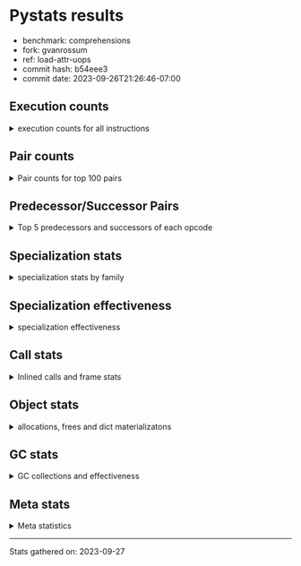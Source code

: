 
# Pystats results

- benchmark: comprehensions
- fork: gvanrossum
- ref: load-attr-uops
- commit hash: b54eee3
- commit date: 2023-09-26T21:26:46-07:00

## Execution counts

<details>
<summary> execution counts for all instructions </summary>

|Name | Count | Self | Cumulative | Miss ratio | 
|---|---:|---:|---:|---:|
| LOAD_FAST | 100,031,220 | 13.8% | 13.8% |  |
| FOR_ITER_LIST | 69,068,400 | 9.5% | 23.3% |  |
| JUMP_BACKWARD | 59,239,080 | 8.1% | 31.4% |  |
| STORE_FAST_LOAD_FAST | 54,320,820 | 7.5% | 38.9% |  |
| LOAD_ATTR_INSTANCE_VALUE | 51,617,460 | 7.1% | 46.0% |  |
| LIST_APPEND | 39,820,980 | 5.5% | 51.5% |  |
| LOAD_ATTR_METHOD_NO_DICT | 26,789,280 | 3.7% | 55.1% |  |
| CALL_METHOD_DESCRIPTOR_FAST | 26,542,080 | 3.7% | 58.8% |  |
| RESUME_CHECK | 18,188,580 | 2.5% | 61.3% |  |
| STORE_FAST | 16,227,840 | 2.2% | 63.5% |  |
| SWAP | 15,977,280 | 2.2% | 65.7% |  |
| CALL_PY_EXACT_ARGS | 14,991,600 | 2.1% | 67.8% |  |
| BINARY_SUBSCR_DICT | 13,271,400 | 1.8% | 69.6% |  |
| POP_JUMP_IF_TRUE | 13,025,340 | 1.8% | 71.4% |  |
| POP_JUMP_IF_FALSE | 12,042,240 | 1.7% | 73.1% |  |
| TO_BOOL_BOOL | 11,796,480 | 1.6% | 74.7% |  |
| POP_TOP | 10,814,040 | 1.5% | 76.2% |  |
| RETURN_VALUE | 10,569,480 | 1.5% | 77.6% |  |
| LOAD_ATTR_METHOD_WITH_VALUES | 10,567,680 | 1.5% | 79.1% |  |
| GET_ITER | 10,079,160 | 1.4% | 80.5% |  |
| LOAD_CONST | 9,346,080 | 1.3% | 81.8% |  |
| LOAD_FAST_LOAD_FAST | 9,106,080 | 1.3% | 83.0% |  |
| LOAD_GLOBAL_BUILTIN | 9,093,300 | 1.3% | 84.3% |  |
| MAP_ADD | 8,847,360 | 1.2% | 85.5% |  |
| INTERPRETER_EXIT | 7,372,980 | 1.0% | 86.5% |  |
| TO_BOOL_ALWAYS_TRUE | 7,188,480 | 1.0% | 87.5% | 45.3% |
| YIELD_VALUE | 7,127,400 | 1.0% | 88.5% |  |
| LOAD_GLOBAL_MODULE | 6,145,840 | 0.8% | 89.3% |  |
| TO_BOOL_NONE | 5,959,680 | 0.8% | 90.1% | 54.6% |
| LOAD_ATTR | 5,900,320 | 0.8% | 90.9% |  |
| COMPARE_OP | 5,899,700 | 0.8% | 91.7% |  |
| LOAD_FAST_AND_CLEAR | 5,899,680 | 0.8% | 92.6% |  |
| COPY | 5,898,240 | 0.8% | 93.4% |  |
| BUILD_LIST | 5,408,280 | 0.7% | 94.1% |  |
| COMPARE_OP_INT | 4,669,500 | 0.6% | 94.8% |  |
| CALL_LEN | 4,669,500 | 0.6% | 95.4% |  |
| BINARY_SUBSCR | 4,426,240 | 0.6% | 96.0% |  |
| RETURN_GENERATOR | 4,423,860 | 0.6% | 96.6% |  |
| MAKE_FUNCTION | 4,423,860 | 0.6% | 97.2% |  |
| BUILD_TUPLE | 4,423,860 | 0.6% | 97.8% |  |
| CALL_BUILTIN_O | 4,423,680 | 0.6% | 98.4% |  |
| CALL_INTRINSIC_1 | 4,177,980 | 0.6% | 99.0% |  |
| RERAISE | 4,177,920 | 0.6% | 99.6% |  |
| STORE_ATTR_INSTANCE_VALUE | 745,920 | 0.1% | 99.7% |  |
| RETURN_CONST | 738,900 | 0.1% | 99.8% |  |
| BUILD_MAP | 491,520 | 0.1% | 99.9% |  |
| EXIT_INIT_CHECK | 247,200 | 0.0% | 99.9% |  |
| CALL_ALLOC_AND_ENTER_INIT | 247,200 | 0.0% | 99.9% |  |
| FOR_ITER_RANGE | 246,060 | 0.0% | 100.0% |  |
| CALL_METHOD_DESCRIPTOR_FAST_WITH_KEYWORDS | 245,760 | 0.0% | 100.0% |  |
| FOR_ITER_TUPLE | 3,240 | 0.0% | 100.0% |  |
| BINARY_OP_ADD_INT | 2,880 | 0.0% | 100.0% |  |
| CALL_LIST_APPEND | 1,440 | 0.0% | 100.0% |  |
| BUILD_SLICE | 1,440 | 0.0% | 100.0% |  |
| LOAD_DEREF | 720 | 0.0% | 100.0% |  |
| FOR_ITER_GEN | 540 | 0.0% | 100.0% |  |
| CALL | 320 | 0.0% | 100.0% |  |
| PUSH_NULL | 300 | 0.0% | 100.0% |  |
| COPY_FREE_VARS | 240 | 0.0% | 100.0% |  |
| SET_FUNCTION_ATTRIBUTE | 180 | 0.0% | 100.0% |  |
| MAKE_CELL | 180 | 0.0% | 100.0% |  |
| END_FOR | 180 | 0.0% | 100.0% |  |
| LOAD_GLOBAL | 160 | 0.0% | 100.0% |  |
| LOAD_ATTR_MODULE | 160 | 0.0% | 100.0% |  |
| CALL_FUNCTION_EX | 120 | 0.0% | 100.0% |  |
| CALL_BUILTIN_CLASS | 120 | 0.0% | 100.0% |  |
| NOP | 60 | 0.0% | 100.0% |  |
| LIST_EXTEND | 60 | 0.0% | 100.0% |  |
| BINARY_OP_SUBTRACT_FLOAT | 60 | 0.0% | 100.0% |  |
| BINARY_OP | 20 | 0.0% | 100.0% |  |


</details>

## Pair counts

<details>
<summary> Pair counts for top 100 pairs </summary>

|Pair | Count | Self | Cumulative | 
|---|---:|---:|---:|
| JUMP_BACKWARD FOR_ITER_LIST | 58,990,620 | 8.1% | 8.1% |
| FOR_ITER_LIST STORE_FAST_LOAD_FAST | 54,320,820 | 7.5% | 15.6% |
| LIST_APPEND JUMP_BACKWARD | 39,820,980 | 5.5% | 21.1% |
| LOAD_FAST LOAD_ATTR_INSTANCE_VALUE | 38,338,560 | 5.3% | 26.3% |
| STORE_FAST_LOAD_FAST LOAD_ATTR_METHOD_NO_DICT | 26,542,080 | 3.7% | 30.0% |
| LOAD_FAST CALL_METHOD_DESCRIPTOR_FAST | 26,542,080 | 3.7% | 33.6% |
| LOAD_ATTR_METHOD_NO_DICT LOAD_FAST | 26,542,080 | 3.7% | 37.3% |
| CALL_METHOD_DESCRIPTOR_FAST LIST_APPEND | 26,542,080 | 3.7% | 40.9% |
| LOAD_ATTR_INSTANCE_VALUE LOAD_FAST | 13,271,040 | 1.8% | 42.8% |
| TO_BOOL_BOOL POP_JUMP_IF_FALSE | 11,796,480 | 1.6% | 44.4% |
| RESUME_CHECK LOAD_FAST | 10,568,040 | 1.5% | 45.8% |
| CALL_PY_EXACT_ARGS RESUME_CHECK | 10,567,740 | 1.5% | 47.3% |
| STORE_FAST LOAD_FAST | 10,079,100 | 1.4% | 48.7% |
| FOR_ITER_LIST STORE_FAST | 9,832,200 | 1.4% | 50.0% |
| MAP_ADD JUMP_BACKWARD | 8,847,360 | 1.2% | 51.3% |
| LOAD_FAST_LOAD_FAST LOAD_ATTR_INSTANCE_VALUE | 8,847,360 | 1.2% | 52.5% |
| LOAD_ATTR_INSTANCE_VALUE BINARY_SUBSCR_DICT | 8,847,360 | 1.2% | 53.7% |
| POP_JUMP_IF_TRUE LOAD_FAST | 7,127,100 | 1.0% | 54.7% |
| YIELD_VALUE INTERPRETER_EXIT | 7,127,040 | 1.0% | 55.6% |
| TO_BOOL_ALWAYS_TRUE POP_JUMP_IF_TRUE | 7,127,040 | 1.0% | 56.6% |
| STORE_FAST_LOAD_FAST TO_BOOL_ALWAYS_TRUE | 7,127,040 | 1.0% | 57.6% |
| LOAD_ATTR_INSTANCE_VALUE YIELD_VALUE | 7,127,040 | 1.0% | 58.6% |
| LOAD_FAST CALL_PY_EXACT_ARGS | 6,144,000 | 0.8% | 59.4% |
| LOAD_ATTR_METHOD_WITH_VALUES LOAD_FAST | 6,144,000 | 0.8% | 60.3% |
| LOAD_GLOBAL_MODULE LOAD_ATTR | 5,898,300 | 0.8% | 61.1% |
| TO_BOOL_NONE POP_JUMP_IF_TRUE | 5,898,240 | 0.8% | 61.9% |
| STORE_FAST_LOAD_FAST TO_BOOL_NONE | 5,898,240 | 0.8% | 62.7% |
| STORE_FAST_LOAD_FAST LOAD_ATTR_METHOD_WITH_VALUES | 5,898,240 | 0.8% | 63.5% |
| RETURN_VALUE TO_BOOL_BOOL | 5,898,240 | 0.8% | 64.3% |
| POP_JUMP_IF_TRUE JUMP_BACKWARD | 5,898,240 | 0.8% | 65.1% |
| LOAD_ATTR_INSTANCE_VALUE LOAD_GLOBAL_MODULE | 5,898,240 | 0.8% | 66.0% |
| LOAD_ATTR COMPARE_OP | 5,898,240 | 0.8% | 66.8% |
| COPY TO_BOOL_BOOL | 5,898,240 | 0.8% | 67.6% |
| COMPARE_OP COPY | 5,898,240 | 0.8% | 68.4% |
| SWAP FOR_ITER_LIST | 5,653,920 | 0.8% | 69.2% |
| LOAD_FAST_AND_CLEAR SWAP | 5,653,920 | 0.8% | 69.9% |
| GET_ITER LOAD_FAST_AND_CLEAR | 5,653,920 | 0.8% | 70.7% |
| LOAD_FAST GET_ITER | 5,652,540 | 0.8% | 71.5% |
| SWAP BUILD_LIST | 5,162,400 | 0.7% | 72.2% |
| BUILD_LIST SWAP | 5,162,400 | 0.7% | 72.9% |
| SWAP STORE_FAST | 4,669,440 | 0.6% | 73.6% |
| LOAD_FAST LOAD_ATTR_METHOD_WITH_VALUES | 4,669,440 | 0.6% | 74.2% |
| FOR_ITER_LIST SWAP | 4,669,440 | 0.6% | 74.9% |
| STORE_FAST_LOAD_FAST LOAD_ATTR_INSTANCE_VALUE | 4,431,540 | 0.6% | 75.5% |
| LOAD_FAST LOAD_CONST | 4,428,000 | 0.6% | 76.1% |
| POP_TOP RESUME_CHECK | 4,423,860 | 0.6% | 76.7% |
| LOAD_FAST FOR_ITER_LIST | 4,423,860 | 0.6% | 77.3% |
| LOAD_CONST MAKE_FUNCTION | 4,423,860 | 0.6% | 77.9% |
| GET_ITER CALL_PY_EXACT_ARGS | 4,423,860 | 0.6% | 78.5% |
| LOAD_GLOBAL_BUILTIN LOAD_CONST | 4,423,740 | 0.6% | 79.1% |
| RESUME_CHECK LOAD_GLOBAL_BUILTIN | 4,423,720 | 0.6% | 79.7% |
| STORE_FAST_LOAD_FAST LOAD_FAST | 4,423,680 | 0.6% | 80.3% |
| STORE_FAST MAP_ADD | 4,423,680 | 0.6% | 80.9% |
| RETURN_VALUE LOAD_GLOBAL_BUILTIN | 4,423,680 | 0.6% | 81.5% |
| RETURN_GENERATOR CALL_BUILTIN_O | 4,423,680 | 0.6% | 82.2% |
| POP_JUMP_IF_FALSE LOAD_FAST | 4,423,680 | 0.6% | 82.8% |
| MAKE_FUNCTION LOAD_FAST | 4,423,680 | 0.6% | 83.4% |
| LOAD_GLOBAL_BUILTIN LOAD_FAST_LOAD_FAST | 4,423,680 | 0.6% | 84.0% |
| LOAD_FAST MAP_ADD | 4,423,680 | 0.6% | 84.6% |
| LOAD_FAST LIST_APPEND | 4,423,680 | 0.6% | 85.2% |
| LOAD_CONST BINARY_SUBSCR | 4,423,680 | 0.6% | 85.8% |
| LOAD_ATTR_METHOD_WITH_VALUES LOAD_FAST_LOAD_FAST | 4,423,680 | 0.6% | 86.4% |
| LOAD_ATTR_INSTANCE_VALUE GET_ITER | 4,423,680 | 0.6% | 87.0% |
| LOAD_ATTR_INSTANCE_VALUE COMPARE_OP_INT | 4,423,680 | 0.6% | 87.6% |
| LOAD_ATTR_INSTANCE_VALUE BUILD_TUPLE | 4,423,680 | 0.6% | 88.2% |
| COMPARE_OP_INT LOAD_FAST | 4,423,680 | 0.6% | 88.8% |
| CALL_PY_EXACT_ARGS RETURN_GENERATOR | 4,423,680 | 0.6% | 89.5% |
| CALL_LEN LOAD_FAST | 4,423,680 | 0.6% | 90.1% |
| CALL_BUILTIN_O RETURN_VALUE | 4,423,680 | 0.6% | 90.7% |
| CACHE POP_TOP | 4,423,680 | 0.6% | 91.3% |
| BUILD_TUPLE LIST_APPEND | 4,423,680 | 0.6% | 91.9% |
| BINARY_SUBSCR_DICT LIST_APPEND | 4,423,680 | 0.6% | 92.5% |
| BINARY_SUBSCR_DICT CALL_PY_EXACT_ARGS | 4,423,680 | 0.6% | 93.1% |
| BINARY_SUBSCR_DICT CALL_LEN | 4,423,680 | 0.6% | 93.7% |
| BINARY_SUBSCR BINARY_SUBSCR_DICT | 4,423,680 | 0.6% | 94.3% |
| CALL_INTRINSIC_1 RERAISE | 4,177,920 | 0.6% | 94.9% |
| CACHE CALL_INTRINSIC_1 | 4,177,920 | 0.6% | 95.5% |
| POP_TOP LOAD_FAST | 3,194,880 | 0.4% | 95.9% |
| RESUME_CHECK POP_TOP | 2,949,480 | 0.4% | 96.3% |
| POP_TOP JUMP_BACKWARD | 2,949,480 | 0.4% | 96.7% |
| POP_JUMP_IF_FALSE RETURN_VALUE | 2,949,120 | 0.4% | 97.1% |
| POP_JUMP_IF_FALSE POP_TOP | 2,949,120 | 0.4% | 97.5% |
| LOAD_ATTR_INSTANCE_VALUE RETURN_VALUE | 2,949,120 | 0.4% | 97.9% |
| CACHE RESUME_CHECK | 2,949,120 | 0.4% | 98.3% |
| POP_JUMP_IF_FALSE JUMP_BACKWARD | 1,720,320 | 0.2% | 98.6% |
| STORE_FAST STORE_FAST | 1,230,240 | 0.2% | 98.8% |
| SWAP BUILD_MAP | 491,520 | 0.1% | 98.8% |
| LOAD_FAST STORE_ATTR_INSTANCE_VALUE | 491,520 | 0.1% | 98.9% |
| BUILD_MAP SWAP | 491,520 | 0.1% | 99.0% |
| LOAD_FAST_LOAD_FAST STORE_ATTR_INSTANCE_VALUE | 254,400 | 0.0% | 99.0% |
| STORE_ATTR_INSTANCE_VALUE RETURN_CONST | 247,200 | 0.0% | 99.0% |
| RETURN_CONST EXIT_INIT_CHECK | 247,200 | 0.0% | 99.1% |
| RESUME_CHECK LOAD_FAST_LOAD_FAST | 247,200 | 0.0% | 99.1% |
| LOAD_FAST LOAD_ATTR_METHOD_NO_DICT | 247,200 | 0.0% | 99.1% |
| LOAD_CONST LOAD_FAST | 247,200 | 0.0% | 99.2% |
| EXIT_INIT_CHECK RETURN_VALUE | 247,200 | 0.0% | 99.2% |
| CALL_ALLOC_AND_ENTER_INIT RESUME_CHECK | 247,200 | 0.0% | 99.2% |
| STORE_FAST LOAD_GLOBAL_MODULE | 246,020 | 0.0% | 99.3% |
| JUMP_BACKWARD FOR_ITER_RANGE | 245,940 | 0.0% | 99.3% |
| FOR_ITER_RANGE STORE_FAST | 245,940 | 0.0% | 99.3% |


</details>

## Predecessor/Successor Pairs

<details>
<summary> Top 5 predecessors and successors of each opcode </summary>

### CACHE

<details>
<summary> Successors and predecessors for CACHE </summary>

|Predecessors | Count | Percentage | 
|---|---:|---:|

|Successors | Count | Percentage | 
|---|---:|---:|
| POP_TOP | 4,423,680 | 38.3% |
| CALL_INTRINSIC_1 | 4,177,920 | 36.2% |
| RESUME_CHECK | 2,949,120 | 25.5% |
| MAKE_CELL | 180 | 0.0% |


</details>

### BINARY_SUBSCR

<details>
<summary> Successors and predecessors for BINARY_SUBSCR </summary>

|Predecessors | Count | Percentage | 
|---|---:|---:|
| LOAD_CONST | 4,423,680 | 99.9% |
| BUILD_SLICE | 1,440 | 0.0% |
| BINARY_SUBSCR | 1,120 | 0.0% |

|Successors | Count | Percentage | 
|---|---:|---:|
| BINARY_SUBSCR_DICT | 4,423,680 | 99.9% |
| GET_ITER | 1,440 | 0.0% |
| BINARY_SUBSCR | 1,120 | 0.0% |


</details>

### END_FOR

<details>
<summary> Successors and predecessors for END_FOR </summary>

|Predecessors | Count | Percentage | 
|---|---:|---:|
| RETURN_CONST | 180 | 100.0% |

|Successors | Count | Percentage | 
|---|---:|---:|
| JUMP_BACKWARD | 180 | 100.0% |


</details>

### EXIT_INIT_CHECK

<details>
<summary> Successors and predecessors for EXIT_INIT_CHECK </summary>

|Predecessors | Count | Percentage | 
|---|---:|---:|
| RETURN_CONST | 247,200 | 100.0% |

|Successors | Count | Percentage | 
|---|---:|---:|
| RETURN_VALUE | 247,200 | 100.0% |


</details>

### GET_ITER

<details>
<summary> Successors and predecessors for GET_ITER </summary>

|Predecessors | Count | Percentage | 
|---|---:|---:|
| LOAD_FAST | 5,652,540 | 56.1% |
| LOAD_ATTR_INSTANCE_VALUE | 4,423,680 | 43.9% |
| BINARY_SUBSCR | 1,440 | 0.0% |
| LOAD_CONST | 1,080 | 0.0% |
| LOAD_GLOBAL_MODULE | 180 | 0.0% |

|Successors | Count | Percentage | 
|---|---:|---:|
| LOAD_FAST_AND_CLEAR | 5,653,920 | 56.1% |
| CALL_PY_EXACT_ARGS | 4,423,860 | 43.9% |
| FOR_ITER_TUPLE | 1,080 | 0.0% |
| FOR_ITER_GEN | 180 | 0.0% |
| FOR_ITER_RANGE | 120 | 0.0% |


</details>

### INTERPRETER_EXIT

<details>
<summary> Successors and predecessors for INTERPRETER_EXIT </summary>

|Predecessors | Count | Percentage | 
|---|---:|---:|
| YIELD_VALUE | 7,127,040 | 96.7% |
| RETURN_CONST | 245,760 | 3.3% |
| RETURN_VALUE | 180 | 0.0% |

|Successors | Count | Percentage | 
|---|---:|---:|


</details>

### MAKE_FUNCTION

<details>
<summary> Successors and predecessors for MAKE_FUNCTION </summary>

|Predecessors | Count | Percentage | 
|---|---:|---:|
| LOAD_CONST | 4,423,860 | 100.0% |

|Successors | Count | Percentage | 
|---|---:|---:|
| LOAD_FAST | 4,423,680 | 100.0% |
| SET_FUNCTION_ATTRIBUTE | 180 | 0.0% |


</details>

### NOP

<details>
<summary> Successors and predecessors for NOP </summary>

|Predecessors | Count | Percentage | 
|---|---:|---:|
| POP_TOP | 60 | 100.0% |

|Successors | Count | Percentage | 
|---|---:|---:|
| LOAD_DEREF | 60 | 100.0% |


</details>

### POP_TOP

<details>
<summary> Successors and predecessors for POP_TOP </summary>

|Predecessors | Count | Percentage | 
|---|---:|---:|
| CACHE | 4,423,680 | 40.9% |
| RESUME_CHECK | 2,949,480 | 27.3% |
| POP_JUMP_IF_FALSE | 2,949,120 | 27.3% |
| RETURN_CONST | 245,760 | 2.3% |
| CALL_METHOD_DESCRIPTOR_FAST_WITH_KEYWORDS | 245,760 | 2.3% |

|Successors | Count | Percentage | 
|---|---:|---:|
| RESUME_CHECK | 4,423,860 | 40.9% |
| LOAD_FAST | 3,194,880 | 29.5% |
| JUMP_BACKWARD | 2,949,480 | 27.3% |
| RETURN_CONST | 245,760 | 2.3% |
| NOP | 60 | 0.0% |


</details>

### PUSH_NULL

<details>
<summary> Successors and predecessors for PUSH_NULL </summary>

|Predecessors | Count | Percentage | 
|---|---:|---:|
| LOAD_ATTR_MODULE | 160 | 53.3% |
| LOAD_DEREF | 120 | 40.0% |
| LOAD_ATTR | 20 | 6.7% |

|Successors | Count | Percentage | 
|---|---:|---:|
| CALL | 180 | 60.0% |
| LOAD_FAST | 120 | 40.0% |


</details>

### RETURN_GENERATOR

<details>
<summary> Successors and predecessors for RETURN_GENERATOR </summary>

|Predecessors | Count | Percentage | 
|---|---:|---:|
| CALL_PY_EXACT_ARGS | 4,423,680 | 100.0% |
| COPY_FREE_VARS | 180 | 0.0% |

|Successors | Count | Percentage | 
|---|---:|---:|
| CALL_BUILTIN_O | 4,423,680 | 100.0% |
| RETURN_VALUE | 180 | 0.0% |


</details>

### RETURN_VALUE

<details>
<summary> Successors and predecessors for RETURN_VALUE </summary>

|Predecessors | Count | Percentage | 
|---|---:|---:|
| CALL_BUILTIN_O | 4,423,680 | 41.9% |
| POP_JUMP_IF_FALSE | 2,949,120 | 27.9% |
| LOAD_ATTR_INSTANCE_VALUE | 2,949,120 | 27.9% |
| EXIT_INIT_CHECK | 247,200 | 2.3% |
| RETURN_GENERATOR | 180 | 0.0% |

|Successors | Count | Percentage | 
|---|---:|---:|
| TO_BOOL_BOOL | 5,898,240 | 55.8% |
| LOAD_GLOBAL_BUILTIN | 4,423,680 | 41.9% |
| STORE_FAST | 245,820 | 2.3% |
| CALL_LIST_APPEND | 1,440 | 0.0% |
| INTERPRETER_EXIT | 180 | 0.0% |


</details>

### BINARY_OP

<details>
<summary> Successors and predecessors for BINARY_OP </summary>

|Predecessors | Count | Percentage | 
|---|---:|---:|
| LOAD_FAST | 20 | 100.0% |

|Successors | Count | Percentage | 
|---|---:|---:|
| BINARY_OP_SUBTRACT_FLOAT | 20 | 100.0% |


</details>

### BUILD_LIST

<details>
<summary> Successors and predecessors for BUILD_LIST </summary>

|Predecessors | Count | Percentage | 
|---|---:|---:|
| SWAP | 5,162,400 | 95.5% |
| STORE_ATTR_INSTANCE_VALUE | 245,760 | 4.5% |
| STORE_FAST | 60 | 0.0% |
| LOAD_FAST | 60 | 0.0% |

|Successors | Count | Percentage | 
|---|---:|---:|
| SWAP | 5,162,400 | 95.5% |
| LOAD_FAST | 245,760 | 4.5% |
| STORE_FAST | 60 | 0.0% |
| LOAD_DEREF | 60 | 0.0% |


</details>

### BUILD_MAP

<details>
<summary> Successors and predecessors for BUILD_MAP </summary>

|Predecessors | Count | Percentage | 
|---|---:|---:|
| SWAP | 491,520 | 100.0% |

|Successors | Count | Percentage | 
|---|---:|---:|
| SWAP | 491,520 | 100.0% |


</details>

### BUILD_SLICE

<details>
<summary> Successors and predecessors for BUILD_SLICE </summary>

|Predecessors | Count | Percentage | 
|---|---:|---:|
| BINARY_OP_ADD_INT | 1,440 | 100.0% |

|Successors | Count | Percentage | 
|---|---:|---:|
| BINARY_SUBSCR | 1,440 | 100.0% |


</details>

### BUILD_TUPLE

<details>
<summary> Successors and predecessors for BUILD_TUPLE </summary>

|Predecessors | Count | Percentage | 
|---|---:|---:|
| LOAD_ATTR_INSTANCE_VALUE | 4,423,680 | 100.0% |
| LOAD_FAST | 180 | 0.0% |

|Successors | Count | Percentage | 
|---|---:|---:|
| LIST_APPEND | 4,423,680 | 100.0% |
| LOAD_CONST | 180 | 0.0% |


</details>

### CALL

<details>
<summary> Successors and predecessors for CALL </summary>

|Predecessors | Count | Percentage | 
|---|---:|---:|
| PUSH_NULL | 180 | 56.2% |
| CALL | 60 | 18.8% |
| LOAD_FAST | 40 | 12.5% |
| LOAD_GLOBAL_MODULE | 20 | 6.2% |
| LOAD_CONST | 20 | 6.2% |

|Successors | Count | Percentage | 
|---|---:|---:|
| STORE_FAST | 60 | 18.8% |
| POP_TOP | 60 | 18.8% |
| LOAD_FAST | 60 | 18.8% |
| CALL | 60 | 18.8% |
| CALL_BUILTIN_CLASS | 40 | 12.5% |


</details>

### CALL_FUNCTION_EX

<details>
<summary> Successors and predecessors for CALL_FUNCTION_EX </summary>

|Predecessors | Count | Percentage | 
|---|---:|---:|
| LOAD_FAST | 60 | 50.0% |
| CALL_INTRINSIC_1 | 60 | 50.0% |

|Successors | Count | Percentage | 
|---|---:|---:|
| RESUME_CHECK | 60 | 50.0% |
| COPY_FREE_VARS | 60 | 50.0% |


</details>

### CALL_INTRINSIC_1

<details>
<summary> Successors and predecessors for CALL_INTRINSIC_1 </summary>

|Predecessors | Count | Percentage | 
|---|---:|---:|
| CACHE | 4,177,920 | 100.0% |
| LIST_EXTEND | 60 | 0.0% |

|Successors | Count | Percentage | 
|---|---:|---:|
| RERAISE | 4,177,920 | 100.0% |
| CALL_FUNCTION_EX | 60 | 0.0% |


</details>

### COMPARE_OP

<details>
<summary> Successors and predecessors for COMPARE_OP </summary>

|Predecessors | Count | Percentage | 
|---|---:|---:|
| LOAD_ATTR | 5,898,240 | 100.0% |
| COMPARE_OP | 1,440 | 0.0% |
| LOAD_CONST | 20 | 0.0% |

|Successors | Count | Percentage | 
|---|---:|---:|
| COPY | 5,898,240 | 100.0% |
| COMPARE_OP | 1,440 | 0.0% |
| COMPARE_OP_INT | 20 | 0.0% |


</details>

### COPY

<details>
<summary> Successors and predecessors for COPY </summary>

|Predecessors | Count | Percentage | 
|---|---:|---:|
| COMPARE_OP | 5,898,240 | 100.0% |

|Successors | Count | Percentage | 
|---|---:|---:|
| TO_BOOL_BOOL | 5,898,240 | 100.0% |


</details>

### COPY_FREE_VARS

<details>
<summary> Successors and predecessors for COPY_FREE_VARS </summary>

|Predecessors | Count | Percentage | 
|---|---:|---:|
| CALL_PY_EXACT_ARGS | 180 | 75.0% |
| CALL_FUNCTION_EX | 60 | 25.0% |

|Successors | Count | Percentage | 
|---|---:|---:|
| RETURN_GENERATOR | 180 | 75.0% |
| RESUME_CHECK | 60 | 25.0% |


</details>

### JUMP_BACKWARD

<details>
<summary> Successors and predecessors for JUMP_BACKWARD </summary>

|Predecessors | Count | Percentage | 
|---|---:|---:|
| LIST_APPEND | 39,820,980 | 67.2% |
| MAP_ADD | 8,847,360 | 14.9% |
| POP_JUMP_IF_TRUE | 5,898,240 | 10.0% |
| POP_TOP | 2,949,480 | 5.0% |
| POP_JUMP_IF_FALSE | 1,720,320 | 2.9% |

|Successors | Count | Percentage | 
|---|---:|---:|
| FOR_ITER_LIST | 58,990,620 | 99.6% |
| FOR_ITER_RANGE | 245,940 | 0.4% |
| FOR_ITER_TUPLE | 2,160 | 0.0% |
| FOR_ITER_GEN | 360 | 0.0% |


</details>

### LIST_APPEND

<details>
<summary> Successors and predecessors for LIST_APPEND </summary>

|Predecessors | Count | Percentage | 
|---|---:|---:|
| CALL_METHOD_DESCRIPTOR_FAST | 26,542,080 | 66.7% |
| LOAD_FAST | 4,423,680 | 11.1% |
| BUILD_TUPLE | 4,423,680 | 11.1% |
| BINARY_SUBSCR_DICT | 4,423,680 | 11.1% |
| LOAD_ATTR_INSTANCE_VALUE | 7,860 | 0.0% |

|Successors | Count | Percentage | 
|---|---:|---:|
| JUMP_BACKWARD | 39,820,980 | 100.0% |


</details>

### LIST_EXTEND

<details>
<summary> Successors and predecessors for LIST_EXTEND </summary>

|Predecessors | Count | Percentage | 
|---|---:|---:|
| LOAD_DEREF | 60 | 100.0% |

|Successors | Count | Percentage | 
|---|---:|---:|
| CALL_INTRINSIC_1 | 60 | 100.0% |


</details>

### LOAD_ATTR

<details>
<summary> Successors and predecessors for LOAD_ATTR </summary>

|Predecessors | Count | Percentage | 
|---|---:|---:|
| LOAD_GLOBAL_MODULE | 5,898,300 | 100.0% |
| LOAD_ATTR | 1,460 | 0.0% |
| LOAD_DEREF | 540 | 0.0% |
| LOAD_GLOBAL | 20 | 0.0% |

|Successors | Count | Percentage | 
|---|---:|---:|
| COMPARE_OP | 5,898,240 | 100.0% |
| LOAD_ATTR | 1,460 | 0.0% |
| LOAD_FAST | 360 | 0.0% |
| GET_ITER | 180 | 0.0% |
| LOAD_ATTR_MODULE | 60 | 0.0% |


</details>

### LOAD_CONST

<details>
<summary> Successors and predecessors for LOAD_CONST </summary>

|Predecessors | Count | Percentage | 
|---|---:|---:|
| LOAD_FAST | 4,428,000 | 47.4% |
| LOAD_GLOBAL_BUILTIN | 4,423,740 | 47.3% |
| CALL_LEN | 245,820 | 2.6% |
| LOAD_GLOBAL_MODULE | 245,760 | 2.6% |
| LOAD_CONST | 1,440 | 0.0% |

|Successors | Count | Percentage | 
|---|---:|---:|
| MAKE_FUNCTION | 4,423,860 | 47.3% |
| BINARY_SUBSCR | 4,423,680 | 47.3% |
| LOAD_FAST | 247,200 | 2.6% |
| COMPARE_OP_INT | 245,800 | 2.6% |
| BINARY_OP_ADD_INT | 2,880 | 0.0% |


</details>

### LOAD_DEREF

<details>
<summary> Successors and predecessors for LOAD_DEREF </summary>

|Predecessors | Count | Percentage | 
|---|---:|---:|
| STORE_FAST | 360 | 50.0% |
| SET_FUNCTION_ATTRIBUTE | 180 | 25.0% |
| RESUME_CHECK | 60 | 8.3% |
| NOP | 60 | 8.3% |
| BUILD_LIST | 60 | 8.3% |

|Successors | Count | Percentage | 
|---|---:|---:|
| LOAD_ATTR | 540 | 75.0% |
| PUSH_NULL | 120 | 16.7% |
| LIST_EXTEND | 60 | 8.3% |


</details>

### LOAD_FAST

<details>
<summary> Successors and predecessors for LOAD_FAST </summary>

|Predecessors | Count | Percentage | 
|---|---:|---:|
| LOAD_ATTR_METHOD_NO_DICT | 26,542,080 | 26.5% |
| LOAD_ATTR_INSTANCE_VALUE | 13,271,040 | 13.3% |
| RESUME_CHECK | 10,568,040 | 10.6% |
| STORE_FAST | 10,079,100 | 10.1% |
| POP_JUMP_IF_TRUE | 7,127,100 | 7.1% |

|Successors | Count | Percentage | 
|---|---:|---:|
| LOAD_ATTR_INSTANCE_VALUE | 38,338,560 | 38.3% |
| CALL_METHOD_DESCRIPTOR_FAST | 26,542,080 | 26.5% |
| CALL_PY_EXACT_ARGS | 6,144,000 | 6.1% |
| GET_ITER | 5,652,540 | 5.7% |
| LOAD_ATTR_METHOD_WITH_VALUES | 4,669,440 | 4.7% |


</details>

### LOAD_FAST_AND_CLEAR

<details>
<summary> Successors and predecessors for LOAD_FAST_AND_CLEAR </summary>

|Predecessors | Count | Percentage | 
|---|---:|---:|
| GET_ITER | 5,653,920 | 95.8% |
| LOAD_FAST_AND_CLEAR | 245,760 | 4.2% |

|Successors | Count | Percentage | 
|---|---:|---:|
| SWAP | 5,653,920 | 95.8% |
| LOAD_FAST_AND_CLEAR | 245,760 | 4.2% |


</details>

### LOAD_FAST_LOAD_FAST

<details>
<summary> Successors and predecessors for LOAD_FAST_LOAD_FAST </summary>

|Predecessors | Count | Percentage | 
|---|---:|---:|
| LOAD_GLOBAL_BUILTIN | 4,423,680 | 48.6% |
| LOAD_ATTR_METHOD_WITH_VALUES | 4,423,680 | 48.6% |
| RESUME_CHECK | 247,200 | 2.7% |
| STORE_ATTR_INSTANCE_VALUE | 7,200 | 0.1% |
| LOAD_FAST_LOAD_FAST | 2,880 | 0.0% |

|Successors | Count | Percentage | 
|---|---:|---:|
| LOAD_ATTR_INSTANCE_VALUE | 8,847,360 | 97.2% |
| STORE_ATTR_INSTANCE_VALUE | 254,400 | 2.8% |
| LOAD_FAST_LOAD_FAST | 2,880 | 0.0% |
| CALL_ALLOC_AND_ENTER_INIT | 1,440 | 0.0% |


</details>

### LOAD_GLOBAL

<details>
<summary> Successors and predecessors for LOAD_GLOBAL </summary>

|Predecessors | Count | Percentage | 
|---|---:|---:|
| STORE_FAST | 60 | 37.5% |
| RETURN_VALUE | 40 | 25.0% |
| FOR_ITER_RANGE | 40 | 25.0% |
| RESUME_CHECK | 20 | 12.5% |

|Successors | Count | Percentage | 
|---|---:|---:|
| LOAD_GLOBAL_MODULE | 80 | 50.0% |
| LOAD_GLOBAL_BUILTIN | 60 | 37.5% |
| LOAD_ATTR | 20 | 12.5% |


</details>

### MAKE_CELL

<details>
<summary> Successors and predecessors for MAKE_CELL </summary>

|Predecessors | Count | Percentage | 
|---|---:|---:|
| CACHE | 180 | 100.0% |

|Successors | Count | Percentage | 
|---|---:|---:|
| RESUME_CHECK | 180 | 100.0% |


</details>

### MAP_ADD

<details>
<summary> Successors and predecessors for MAP_ADD </summary>

|Predecessors | Count | Percentage | 
|---|---:|---:|
| STORE_FAST | 4,423,680 | 50.0% |
| LOAD_FAST | 4,423,680 | 50.0% |

|Successors | Count | Percentage | 
|---|---:|---:|
| JUMP_BACKWARD | 8,847,360 | 100.0% |


</details>

### POP_JUMP_IF_FALSE

<details>
<summary> Successors and predecessors for POP_JUMP_IF_FALSE </summary>

|Predecessors | Count | Percentage | 
|---|---:|---:|
| TO_BOOL_BOOL | 11,796,480 | 98.0% |
| COMPARE_OP_INT | 245,760 | 2.0% |

|Successors | Count | Percentage | 
|---|---:|---:|
| LOAD_FAST | 4,423,680 | 36.7% |
| RETURN_VALUE | 2,949,120 | 24.5% |
| POP_TOP | 2,949,120 | 24.5% |
| JUMP_BACKWARD | 1,720,320 | 14.3% |


</details>

### POP_JUMP_IF_TRUE

<details>
<summary> Successors and predecessors for POP_JUMP_IF_TRUE </summary>

|Predecessors | Count | Percentage | 
|---|---:|---:|
| TO_BOOL_ALWAYS_TRUE | 7,127,040 | 54.7% |
| TO_BOOL_NONE | 5,898,240 | 45.3% |
| COMPARE_OP_INT | 60 | 0.0% |

|Successors | Count | Percentage | 
|---|---:|---:|
| LOAD_FAST | 7,127,100 | 54.7% |
| JUMP_BACKWARD | 5,898,240 | 45.3% |


</details>

### RERAISE

<details>
<summary> Successors and predecessors for RERAISE </summary>

|Predecessors | Count | Percentage | 
|---|---:|---:|
| CALL_INTRINSIC_1 | 4,177,920 | 100.0% |

|Successors | Count | Percentage | 
|---|---:|---:|


</details>

### RETURN_CONST

<details>
<summary> Successors and predecessors for RETURN_CONST </summary>

|Predecessors | Count | Percentage | 
|---|---:|---:|
| STORE_ATTR_INSTANCE_VALUE | 247,200 | 33.5% |
| FOR_ITER_LIST | 245,940 | 33.3% |
| POP_TOP | 245,760 | 33.3% |

|Successors | Count | Percentage | 
|---|---:|---:|
| EXIT_INIT_CHECK | 247,200 | 33.5% |
| POP_TOP | 245,760 | 33.3% |
| INTERPRETER_EXIT | 245,760 | 33.3% |
| END_FOR | 180 | 0.0% |


</details>

### SET_FUNCTION_ATTRIBUTE

<details>
<summary> Successors and predecessors for SET_FUNCTION_ATTRIBUTE </summary>

|Predecessors | Count | Percentage | 
|---|---:|---:|
| MAKE_FUNCTION | 180 | 100.0% |

|Successors | Count | Percentage | 
|---|---:|---:|
| LOAD_DEREF | 180 | 100.0% |


</details>

### STORE_FAST

<details>
<summary> Successors and predecessors for STORE_FAST </summary>

|Predecessors | Count | Percentage | 
|---|---:|---:|
| FOR_ITER_LIST | 9,832,200 | 60.6% |
| SWAP | 4,669,440 | 28.8% |
| STORE_FAST | 1,230,240 | 7.6% |
| FOR_ITER_RANGE | 245,940 | 1.5% |
| RETURN_VALUE | 245,820 | 1.5% |

|Successors | Count | Percentage | 
|---|---:|---:|
| LOAD_FAST | 10,079,100 | 62.1% |
| MAP_ADD | 4,423,680 | 27.3% |
| STORE_FAST | 1,230,240 | 7.6% |
| LOAD_GLOBAL_MODULE | 246,020 | 1.5% |
| LOAD_GLOBAL_BUILTIN | 245,800 | 1.5% |


</details>

### STORE_FAST_LOAD_FAST

<details>
<summary> Successors and predecessors for STORE_FAST_LOAD_FAST </summary>

|Predecessors | Count | Percentage | 
|---|---:|---:|
| FOR_ITER_LIST | 54,320,820 | 100.0% |

|Successors | Count | Percentage | 
|---|---:|---:|
| LOAD_ATTR_METHOD_NO_DICT | 26,542,080 | 48.9% |
| TO_BOOL_ALWAYS_TRUE | 7,127,040 | 13.1% |
| TO_BOOL_NONE | 5,898,240 | 10.9% |
| LOAD_ATTR_METHOD_WITH_VALUES | 5,898,240 | 10.9% |
| LOAD_ATTR_INSTANCE_VALUE | 4,431,540 | 8.2% |


</details>

### SWAP

<details>
<summary> Successors and predecessors for SWAP </summary>

|Predecessors | Count | Percentage | 
|---|---:|---:|
| LOAD_FAST_AND_CLEAR | 5,653,920 | 35.4% |
| BUILD_LIST | 5,162,400 | 32.3% |
| FOR_ITER_LIST | 4,669,440 | 29.2% |
| BUILD_MAP | 491,520 | 3.1% |

|Successors | Count | Percentage | 
|---|---:|---:|
| FOR_ITER_LIST | 5,653,920 | 35.4% |
| BUILD_LIST | 5,162,400 | 32.3% |
| STORE_FAST | 4,669,440 | 29.2% |
| BUILD_MAP | 491,520 | 3.1% |


</details>

### YIELD_VALUE

<details>
<summary> Successors and predecessors for YIELD_VALUE </summary>

|Predecessors | Count | Percentage | 
|---|---:|---:|
| LOAD_ATTR_INSTANCE_VALUE | 7,127,040 | 100.0% |
| BINARY_SUBSCR_DICT | 360 | 0.0% |

|Successors | Count | Percentage | 
|---|---:|---:|
| INTERPRETER_EXIT | 7,127,040 | 100.0% |
| STORE_FAST | 360 | 0.0% |


</details>

### BINARY_OP_ADD_INT

<details>
<summary> Successors and predecessors for BINARY_OP_ADD_INT </summary>

|Predecessors | Count | Percentage | 
|---|---:|---:|
| LOAD_CONST | 2,880 | 100.0% |

|Successors | Count | Percentage | 
|---|---:|---:|
| STORE_FAST | 1,440 | 50.0% |
| BUILD_SLICE | 1,440 | 50.0% |


</details>

### BINARY_OP_SUBTRACT_FLOAT

<details>
<summary> Successors and predecessors for BINARY_OP_SUBTRACT_FLOAT </summary>

|Predecessors | Count | Percentage | 
|---|---:|---:|
| LOAD_FAST | 40 | 66.7% |
| BINARY_OP | 20 | 33.3% |

|Successors | Count | Percentage | 
|---|---:|---:|
| RETURN_VALUE | 60 | 100.0% |


</details>

### BINARY_SUBSCR_DICT

<details>
<summary> Successors and predecessors for BINARY_SUBSCR_DICT </summary>

|Predecessors | Count | Percentage | 
|---|---:|---:|
| LOAD_ATTR_INSTANCE_VALUE | 8,847,360 | 66.7% |
| BINARY_SUBSCR | 4,423,680 | 33.3% |
| LOAD_FAST | 360 | 0.0% |

|Successors | Count | Percentage | 
|---|---:|---:|
| LIST_APPEND | 4,423,680 | 33.3% |
| CALL_PY_EXACT_ARGS | 4,423,680 | 33.3% |
| CALL_LEN | 4,423,680 | 33.3% |
| YIELD_VALUE | 360 | 0.0% |


</details>

### CALL_ALLOC_AND_ENTER_INIT

<details>
<summary> Successors and predecessors for CALL_ALLOC_AND_ENTER_INIT </summary>

|Predecessors | Count | Percentage | 
|---|---:|---:|
| LOAD_FAST | 245,760 | 99.4% |
| LOAD_FAST_LOAD_FAST | 1,440 | 0.6% |

|Successors | Count | Percentage | 
|---|---:|---:|
| RESUME_CHECK | 247,200 | 100.0% |


</details>

### CALL_BUILTIN_CLASS

<details>
<summary> Successors and predecessors for CALL_BUILTIN_CLASS </summary>

|Predecessors | Count | Percentage | 
|---|---:|---:|
| LOAD_FAST | 40 | 33.3% |
| LOAD_CONST | 40 | 33.3% |
| CALL | 40 | 33.3% |

|Successors | Count | Percentage | 
|---|---:|---:|
| STORE_FAST | 60 | 50.0% |
| GET_ITER | 60 | 50.0% |


</details>

### CALL_BUILTIN_O

<details>
<summary> Successors and predecessors for CALL_BUILTIN_O </summary>

|Predecessors | Count | Percentage | 
|---|---:|---:|
| RETURN_GENERATOR | 4,423,680 | 100.0% |

|Successors | Count | Percentage | 
|---|---:|---:|
| RETURN_VALUE | 4,423,680 | 100.0% |


</details>

### CALL_LEN

<details>
<summary> Successors and predecessors for CALL_LEN </summary>

|Predecessors | Count | Percentage | 
|---|---:|---:|
| BINARY_SUBSCR_DICT | 4,423,680 | 94.7% |
| LOAD_ATTR_INSTANCE_VALUE | 245,760 | 5.3% |
| LOAD_FAST | 40 | 0.0% |
| CALL | 20 | 0.0% |

|Successors | Count | Percentage | 
|---|---:|---:|
| LOAD_FAST | 4,423,680 | 94.7% |
| LOAD_CONST | 245,820 | 5.3% |


</details>

### CALL_LIST_APPEND

<details>
<summary> Successors and predecessors for CALL_LIST_APPEND </summary>

|Predecessors | Count | Percentage | 
|---|---:|---:|
| RETURN_VALUE | 1,440 | 100.0% |

|Successors | Count | Percentage | 
|---|---:|---:|
| LOAD_FAST | 1,440 | 100.0% |


</details>

### CALL_METHOD_DESCRIPTOR_FAST

<details>
<summary> Successors and predecessors for CALL_METHOD_DESCRIPTOR_FAST </summary>

|Predecessors | Count | Percentage | 
|---|---:|---:|
| LOAD_FAST | 26,542,080 | 100.0% |

|Successors | Count | Percentage | 
|---|---:|---:|
| LIST_APPEND | 26,542,080 | 100.0% |


</details>

### CALL_METHOD_DESCRIPTOR_FAST_WITH_KEYWORDS

<details>
<summary> Successors and predecessors for CALL_METHOD_DESCRIPTOR_FAST_WITH_KEYWORDS </summary>

|Predecessors | Count | Percentage | 
|---|---:|---:|
| LOAD_ATTR_METHOD_NO_DICT | 245,760 | 100.0% |

|Successors | Count | Percentage | 
|---|---:|---:|
| POP_TOP | 245,760 | 100.0% |


</details>

### CALL_PY_EXACT_ARGS

<details>
<summary> Successors and predecessors for CALL_PY_EXACT_ARGS </summary>

|Predecessors | Count | Percentage | 
|---|---:|---:|
| LOAD_FAST | 6,144,000 | 41.0% |
| GET_ITER | 4,423,860 | 29.5% |
| BINARY_SUBSCR_DICT | 4,423,680 | 29.5% |
| LOAD_GLOBAL_MODULE | 40 | 0.0% |
| CALL | 20 | 0.0% |

|Successors | Count | Percentage | 
|---|---:|---:|
| RESUME_CHECK | 10,567,740 | 70.5% |
| RETURN_GENERATOR | 4,423,680 | 29.5% |
| COPY_FREE_VARS | 180 | 0.0% |


</details>

### COMPARE_OP_INT

<details>
<summary> Successors and predecessors for COMPARE_OP_INT </summary>

|Predecessors | Count | Percentage | 
|---|---:|---:|
| LOAD_ATTR_INSTANCE_VALUE | 4,423,680 | 94.7% |
| LOAD_CONST | 245,800 | 5.3% |
| COMPARE_OP | 20 | 0.0% |

|Successors | Count | Percentage | 
|---|---:|---:|
| LOAD_FAST | 4,423,680 | 94.7% |
| POP_JUMP_IF_FALSE | 245,760 | 5.3% |
| POP_JUMP_IF_TRUE | 60 | 0.0% |


</details>

### FOR_ITER_GEN

<details>
<summary> Successors and predecessors for FOR_ITER_GEN </summary>

|Predecessors | Count | Percentage | 
|---|---:|---:|
| JUMP_BACKWARD | 360 | 66.7% |
| GET_ITER | 180 | 33.3% |

|Successors | Count | Percentage | 
|---|---:|---:|
| RESUME_CHECK | 360 | 66.7% |
| POP_TOP | 180 | 33.3% |


</details>

### FOR_ITER_LIST

<details>
<summary> Successors and predecessors for FOR_ITER_LIST </summary>

|Predecessors | Count | Percentage | 
|---|---:|---:|
| JUMP_BACKWARD | 58,990,620 | 85.4% |
| SWAP | 5,653,920 | 8.2% |
| LOAD_FAST | 4,423,860 | 6.4% |

|Successors | Count | Percentage | 
|---|---:|---:|
| STORE_FAST_LOAD_FAST | 54,320,820 | 78.6% |
| STORE_FAST | 9,832,200 | 14.2% |
| SWAP | 4,669,440 | 6.8% |
| RETURN_CONST | 245,940 | 0.4% |


</details>

### FOR_ITER_RANGE

<details>
<summary> Successors and predecessors for FOR_ITER_RANGE </summary>

|Predecessors | Count | Percentage | 
|---|---:|---:|
| JUMP_BACKWARD | 245,940 | 100.0% |
| GET_ITER | 120 | 0.0% |

|Successors | Count | Percentage | 
|---|---:|---:|
| STORE_FAST | 245,940 | 100.0% |
| LOAD_GLOBAL_MODULE | 40 | 0.0% |
| LOAD_GLOBAL_BUILTIN | 40 | 0.0% |
| LOAD_GLOBAL | 40 | 0.0% |


</details>

### FOR_ITER_TUPLE

<details>
<summary> Successors and predecessors for FOR_ITER_TUPLE </summary>

|Predecessors | Count | Percentage | 
|---|---:|---:|
| JUMP_BACKWARD | 2,160 | 66.7% |
| GET_ITER | 1,080 | 33.3% |

|Successors | Count | Percentage | 
|---|---:|---:|
| STORE_FAST | 2,160 | 66.7% |
| JUMP_BACKWARD | 1,080 | 33.3% |


</details>

### LOAD_ATTR_INSTANCE_VALUE

<details>
<summary> Successors and predecessors for LOAD_ATTR_INSTANCE_VALUE </summary>

|Predecessors | Count | Percentage | 
|---|---:|---:|
| LOAD_FAST | 38,338,560 | 74.3% |
| LOAD_FAST_LOAD_FAST | 8,847,360 | 17.1% |
| STORE_FAST_LOAD_FAST | 4,431,540 | 8.6% |

|Successors | Count | Percentage | 
|---|---:|---:|
| LOAD_FAST | 13,271,040 | 25.7% |
| BINARY_SUBSCR_DICT | 8,847,360 | 17.1% |
| YIELD_VALUE | 7,127,040 | 13.8% |
| LOAD_GLOBAL_MODULE | 5,898,240 | 11.4% |
| GET_ITER | 4,423,680 | 8.6% |


</details>

### LOAD_ATTR_METHOD_NO_DICT

<details>
<summary> Successors and predecessors for LOAD_ATTR_METHOD_NO_DICT </summary>

|Predecessors | Count | Percentage | 
|---|---:|---:|
| STORE_FAST_LOAD_FAST | 26,542,080 | 99.1% |
| LOAD_FAST | 247,200 | 0.9% |

|Successors | Count | Percentage | 
|---|---:|---:|
| LOAD_FAST | 26,542,080 | 99.1% |
| CALL_METHOD_DESCRIPTOR_FAST_WITH_KEYWORDS | 245,760 | 0.9% |
| LOAD_GLOBAL_MODULE | 1,440 | 0.0% |


</details>

### LOAD_ATTR_METHOD_WITH_VALUES

<details>
<summary> Successors and predecessors for LOAD_ATTR_METHOD_WITH_VALUES </summary>

|Predecessors | Count | Percentage | 
|---|---:|---:|
| STORE_FAST_LOAD_FAST | 5,898,240 | 55.8% |
| LOAD_FAST | 4,669,440 | 44.2% |

|Successors | Count | Percentage | 
|---|---:|---:|
| LOAD_FAST | 6,144,000 | 58.1% |
| LOAD_FAST_LOAD_FAST | 4,423,680 | 41.9% |


</details>

### LOAD_ATTR_MODULE

<details>
<summary> Successors and predecessors for LOAD_ATTR_MODULE </summary>

|Predecessors | Count | Percentage | 
|---|---:|---:|
| LOAD_GLOBAL_MODULE | 100 | 62.5% |
| LOAD_ATTR | 60 | 37.5% |

|Successors | Count | Percentage | 
|---|---:|---:|
| PUSH_NULL | 160 | 100.0% |


</details>

### LOAD_GLOBAL_BUILTIN

<details>
<summary> Successors and predecessors for LOAD_GLOBAL_BUILTIN </summary>

|Predecessors | Count | Percentage | 
|---|---:|---:|
| RESUME_CHECK | 4,423,720 | 48.6% |
| RETURN_VALUE | 4,423,680 | 48.6% |
| STORE_FAST | 245,800 | 2.7% |
| LOAD_GLOBAL | 60 | 0.0% |
| FOR_ITER_RANGE | 40 | 0.0% |

|Successors | Count | Percentage | 
|---|---:|---:|
| LOAD_CONST | 4,423,740 | 48.6% |
| LOAD_FAST_LOAD_FAST | 4,423,680 | 48.6% |
| LOAD_FAST | 245,880 | 2.7% |


</details>

### LOAD_GLOBAL_MODULE

<details>
<summary> Successors and predecessors for LOAD_GLOBAL_MODULE </summary>

|Predecessors | Count | Percentage | 
|---|---:|---:|
| LOAD_ATTR_INSTANCE_VALUE | 5,898,240 | 96.0% |
| STORE_FAST | 246,020 | 4.0% |
| LOAD_ATTR_METHOD_NO_DICT | 1,440 | 0.0% |
| LOAD_GLOBAL | 80 | 0.0% |
| FOR_ITER_RANGE | 40 | 0.0% |

|Successors | Count | Percentage | 
|---|---:|---:|
| LOAD_ATTR | 5,898,300 | 96.0% |
| LOAD_CONST | 245,760 | 4.0% |
| LOAD_FAST_LOAD_FAST | 1,440 | 0.0% |
| GET_ITER | 180 | 0.0% |
| LOAD_ATTR_MODULE | 100 | 0.0% |


</details>

### RESUME_CHECK

<details>
<summary> Successors and predecessors for RESUME_CHECK </summary>

|Predecessors | Count | Percentage | 
|---|---:|---:|
| CALL_PY_EXACT_ARGS | 10,567,740 | 58.1% |
| POP_TOP | 4,423,860 | 24.3% |
| CACHE | 2,949,120 | 16.2% |
| CALL_ALLOC_AND_ENTER_INIT | 247,200 | 1.4% |
| FOR_ITER_GEN | 360 | 0.0% |

|Successors | Count | Percentage | 
|---|---:|---:|
| LOAD_FAST | 10,568,040 | 58.1% |
| LOAD_GLOBAL_BUILTIN | 4,423,720 | 24.3% |
| POP_TOP | 2,949,480 | 16.2% |
| LOAD_FAST_LOAD_FAST | 247,200 | 1.4% |
| LOAD_DEREF | 60 | 0.0% |


</details>

### STORE_ATTR_INSTANCE_VALUE

<details>
<summary> Successors and predecessors for STORE_ATTR_INSTANCE_VALUE </summary>

|Predecessors | Count | Percentage | 
|---|---:|---:|
| LOAD_FAST | 491,520 | 65.9% |
| LOAD_FAST_LOAD_FAST | 254,400 | 34.1% |

|Successors | Count | Percentage | 
|---|---:|---:|
| RETURN_CONST | 247,200 | 33.1% |
| LOAD_FAST | 245,760 | 32.9% |
| BUILD_LIST | 245,760 | 32.9% |
| LOAD_FAST_LOAD_FAST | 7,200 | 1.0% |


</details>

### TO_BOOL_ALWAYS_TRUE

<details>
<summary> Successors and predecessors for TO_BOOL_ALWAYS_TRUE </summary>

|Predecessors | Count | Percentage | 
|---|---:|---:|
| STORE_FAST_LOAD_FAST | 7,127,040 | 99.1% |
| TO_BOOL_NONE | 61,440 | 0.9% |

|Successors | Count | Percentage | 
|---|---:|---:|
| POP_JUMP_IF_TRUE | 7,127,040 | 99.1% |
| TO_BOOL_NONE | 61,440 | 0.9% |


</details>

### TO_BOOL_BOOL

<details>
<summary> Successors and predecessors for TO_BOOL_BOOL </summary>

|Predecessors | Count | Percentage | 
|---|---:|---:|
| RETURN_VALUE | 5,898,240 | 50.0% |
| COPY | 5,898,240 | 50.0% |

|Successors | Count | Percentage | 
|---|---:|---:|
| POP_JUMP_IF_FALSE | 11,796,480 | 100.0% |


</details>

### TO_BOOL_NONE

<details>
<summary> Successors and predecessors for TO_BOOL_NONE </summary>

|Predecessors | Count | Percentage | 
|---|---:|---:|
| STORE_FAST_LOAD_FAST | 5,898,240 | 99.0% |
| TO_BOOL_ALWAYS_TRUE | 61,440 | 1.0% |

|Successors | Count | Percentage | 
|---|---:|---:|
| POP_JUMP_IF_TRUE | 5,898,240 | 99.0% |
| TO_BOOL_ALWAYS_TRUE | 61,440 | 1.0% |


</details>


</details>

## Specialization stats

<details>
<summary> specialization stats by family </summary>

### BINARY_SUBSCR

<details>
<summary> specialization stats for BINARY_SUBSCR family </summary>

|Kind | Count | Ratio | 
|---|---|---|
| specialization.deferred |      4425120 | 25.0% |
|          hit |     13271400 | 75.0% |

#### Specialization attempts

| | Count | Ratio | 
|---|---:|---:|
| Success | 0 | 0.0% |
| Failure | 1,120 | 100.0% |

|Failure kind | Count | Ratio | 
|---|---:|---:|
| out of range | 1,080 | 96.4% |
| list slice | 40 | 3.6% |


</details>

### TO_BOOL

<details>
<summary> specialization stats for TO_BOOL family </summary>

|Kind | Count | Ratio | 
|---|---|---|
| specialization.deopt |       122880 | 0.5% |
|          hit |     18432000 | 73.9% |
|         miss |      6512640 | 26.1% |

#### Specialization attempts

| | Count | Ratio | 
|---|---:|---:|
| Success | 122,880 | 100.0% |
| Failure | 0 | 0.0% |

|Failure kind | Count | Ratio | 
|---|---:|---:|


</details>

### BINARY_OP

<details>
<summary> specialization stats for BINARY_OP family </summary>

|Kind | Count | Ratio | 
|---|---|---|
|          hit |         2940 | 99.3% |

#### Specialization attempts

| | Count | Ratio | 
|---|---:|---:|
| Success | 20 | 100.0% |
| Failure | 0 | 0.0% |

|Failure kind | Count | Ratio | 
|---|---:|---:|


</details>

### CALL

<details>
<summary> specialization stats for CALL family </summary>

|Kind | Count | Ratio | 
|---|---|---|
| specialization.deferred |          180 | 0.0% |
|          hit |     51121380 | 100.0% |

#### Specialization attempts

| | Count | Ratio | 
|---|---:|---:|
| Success | 80 | 57.1% |
| Failure | 60 | 42.9% |

|Failure kind | Count | Ratio | 
|---|---:|---:|
| cfunc noargs | 60 | 100.0% |


</details>

### COMPARE_OP

<details>
<summary> specialization stats for COMPARE_OP family </summary>

|Kind | Count | Ratio | 
|---|---|---|
| specialization.deferred |      5898240 | 55.8% |
|          hit |      4669500 | 44.2% |

#### Specialization attempts

| | Count | Ratio | 
|---|---:|---:|
| Success | 20 | 1.4% |
| Failure | 1,440 | 98.6% |

|Failure kind | Count | Ratio | 
|---|---:|---:|
| baseobject | 1,440 | 100.0% |


</details>

### FOR_ITER

<details>
<summary> specialization stats for FOR_ITER family </summary>

|Kind | Count | Ratio | 
|---|---|---|
|          hit |     69318240 | 100.0% |


</details>

### JUMP_BACKWARD

<details>
<summary> specialization stats for JUMP_BACKWARD family </summary>

|Kind | Count | Ratio | 
|---|---|---|


</details>

### LOAD_ATTR

<details>
<summary> specialization stats for LOAD_ATTR family </summary>

|Kind | Count | Ratio | 
|---|---|---|
| specialization.deferred |      5898800 | 6.2% |
|          hit |     88974580 | 93.8% |

#### Specialization attempts

| | Count | Ratio | 
|---|---:|---:|
| Success | 60 | 3.9% |
| Failure | 1,460 | 96.1% |

|Failure kind | Count | Ratio | 
|---|---:|---:|
| metaclass attribute | 1,460 | 100.0% |


</details>

### LOAD_GLOBAL

<details>
<summary> specialization stats for LOAD_GLOBAL family </summary>

|Kind | Count | Ratio | 
|---|---|---|
| specialization.deferred |           20 | 0.0% |
|          hit |     15239140 | 100.0% |

#### Specialization attempts

| | Count | Ratio | 
|---|---:|---:|
| Success | 140 | 100.0% |
| Failure | 0 | 0.0% |

|Failure kind | Count | Ratio | 
|---|---:|---:|


</details>

### POP_JUMP_IF_FALSE

<details>
<summary> specialization stats for POP_JUMP_IF_FALSE family </summary>

|Kind | Count | Ratio | 
|---|---|---|


</details>

### POP_JUMP_IF_TRUE

<details>
<summary> specialization stats for POP_JUMP_IF_TRUE family </summary>

|Kind | Count | Ratio | 
|---|---|---|


</details>

### STORE_ATTR

<details>
<summary> specialization stats for STORE_ATTR family </summary>

|Kind | Count | Ratio | 
|---|---|---|
|          hit |       745920 | 100.0% |


</details>


</details>

## Specialization effectiveness

<details>
<summary> specialization effectiveness </summary>

|Instructions | Count | Ratio | 
|---|---:|---:|
| Basic | 339,955,500 | 46.8% |
| Not specialized | 107,046,060 | 14.7% |
| Specialized | 279,963,680 | 38.5% |

### Deferred by instruction

<details>
<summary> deferred by instruction </summary>

|Name | Count | Ratio | 
|---|---:|---:|
| LOAD_ATTR | 5,898,800 | 36.4% |
| COMPARE_OP | 5,898,240 | 36.4% |
| BINARY_SUBSCR | 4,425,120 | 27.3% |
| CALL | 180 | 0.0% |
| LOAD_GLOBAL | 20 | 0.0% |
| YIELD_VALUE | 0 | 0.0% |
| UNPACK_SEQUENCE | 0 | 0.0% |
| TO_BOOL_NONE | 0 | 0.0% |
| TO_BOOL_BOOL | 0 | 0.0% |
| TO_BOOL_ALWAYS_TRUE | 0 | 0.0% |


</details>

### Misses by instruction

<details>
<summary> misses by instruction </summary>

|Name | Count | Ratio | 
|---|---:|---:|
| TO_BOOL_NONE | 3,256,320 | 50.0% |
| TO_BOOL_ALWAYS_TRUE | 3,256,320 | 50.0% |
| YIELD_VALUE | 0 | 0.0% |
| TO_BOOL_BOOL | 0 | 0.0% |
| SWAP | 0 | 0.0% |
| STORE_FAST_LOAD_FAST | 0 | 0.0% |
| STORE_FAST | 0 | 0.0% |
| STORE_ATTR_INSTANCE_VALUE | 0 | 0.0% |
| SET_FUNCTION_ATTRIBUTE | 0 | 0.0% |
| RETURN_VALUE | 0 | 0.0% |


</details>


</details>

## Call stats

<details>
<summary> Inlined calls and frame stats </summary>

| | Count | Ratio | 
|---|---:|---:|
| Calls to PyEval_EvalDefault | 11,550,900 | 43.1% |
| Calls to Python functions inlined | 15,239,460 | 56.9% |
| Calls via PyEval_EvalFrame (total) | 11,550,900 | 43.1% |
| Calls via PyEval_EvalFrame (vector) | 180 | 0.0% |
| Calls via PyEval_EvalFrame (generator) | 11,550,720 | 43.1% |
| Calls via PyEval_EvalFrame (legacy) | 0 | 0.0% |
| Calls via PyEval_EvalFrame (function vectorcall) | 180 | 0.0% |
| Calls via PyEval_EvalFrame (build class) | 0 | 0.0% |
| Calls via PyEval_EvalFrame (slot) | 0 | 0.0% |
| Calls via PyEval_EvalFrame (function ex) | 120 | 0.0% |
| Calls via PyEval_EvalFrame (api) | 180 | 0.0% |
| Calls via PyEval_EvalFrame (method) | 0 | 0.0% |
| Frames pushed | 15,486,300 | 57.8% |
| Frame objects created | 8,355,840 | 31.2% |


</details>

## Object stats

<details>
<summary> allocations, frees and dict materializatons </summary>

| | Count | Ratio | 
|---|---:|---:|
| Allocations from freelist | 10,325,260 | 21.4% |
| Frees to freelist | 10,325,220 |  |
| Allocations | 37,839,500 | 78.6% |
| Allocations to 512 bytes | 37,347,980 | 77.5% |
| Allocations to 4 kbytes | 491,520 | 1.0% |
| Allocations over 4 kbytes | 0 | 0.0% |
| Frees | 43,001,880 |  |
| New values | 0 |  |
| Interpreter increfs | 288,322,120 | 81.2% |
| Interpreter decrefs | 294,950,400 | 73.5% |
| Increfs | 66,614,920 | 18.8% |
| Decrefs | 106,429,580 | 26.5% |
| Materialize dict (on request) | 0 |  |
| Materialize dict (new key) | 0 |  |
| Materialize dict (too big) | 0 |  |
| Materialize dict (str subclass) | 0 |  |
| Dematerialize dict | 0 |  |
| Method cache hits | 11,797,580 |  |
| Method cache misses | 0 |  |
| Method cache collisions | 0 |  |
| Method cache dunder hits | 180 |  |
| Method cache dunder misses | 0 |  |


</details>

## GC stats

<details>
<summary> GC collections and effectiveness </summary>

|Generation | Collections | Objects collected | Object visits | 
|---:|---:|---:|---:|
| 0 | 0 | 0 | 0 |
| 1 | 0 | 0 | 0 |
| 2 | 0 | 0 | 0 |


</details>

## Meta stats

<details>
<summary> Meta statistics </summary>

| | Count | 
|---|---:|
| Number of data files | 20 |


</details>

---
Stats gathered on: 2023-09-27
